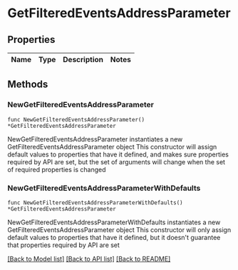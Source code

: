 # GetFilteredEventsAddressParameter

## Properties

Name | Type | Description | Notes
------------ | ------------- | ------------- | -------------

## Methods

### NewGetFilteredEventsAddressParameter

`func NewGetFilteredEventsAddressParameter() *GetFilteredEventsAddressParameter`

NewGetFilteredEventsAddressParameter instantiates a new GetFilteredEventsAddressParameter object
This constructor will assign default values to properties that have it defined,
and makes sure properties required by API are set, but the set of arguments
will change when the set of required properties is changed

### NewGetFilteredEventsAddressParameterWithDefaults

`func NewGetFilteredEventsAddressParameterWithDefaults() *GetFilteredEventsAddressParameter`

NewGetFilteredEventsAddressParameterWithDefaults instantiates a new GetFilteredEventsAddressParameter object
This constructor will only assign default values to properties that have it defined,
but it doesn't guarantee that properties required by API are set


[[Back to Model list]](../README.md#documentation-for-models) [[Back to API list]](../README.md#documentation-for-api-endpoints) [[Back to README]](../README.md)


